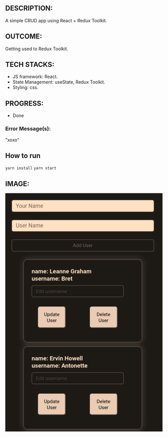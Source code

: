 ## DESCRIPTION:
A simple CRUD app using React + Redux Toolkit.

## OUTCOME:
Getting used to Redux Toolkit.

## TECH STACKS:
- JS framework: React.
- State Management: useState, Redux Toolkit.
- Styling: css.

## PROGRESS:
- Done

### Error Message(s):
"xoxo"

## How to run
`yarn install`
`yarn start`


## IMAGE:
![Screenshot of the site](./screenshots/47.redux-app.png)

